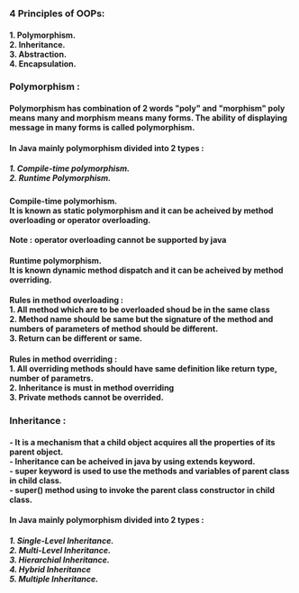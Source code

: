 ### 4 Principles of OOPs:
#### 1. Polymorphism.<br>2. Inheritance.<br>3. Abstraction.<br>4. Encapsulation.
### Polymorphism :
#### Polymorphism has combination of 2 words "poly" and "morphism" poly means many and morphism means many forms. The ability of displaying message in many forms is called polymorphism.
#### In Java mainly polymorphism divided into 2 types :
##### 1. Compile-time polymorphism.<br>2. Runtime Polymorphism.
#### Compile-time polymorhism.<br>It is known as static polymorphism and it can be acheived by method overloading or operator overloading.
**Note :** **operator overloading cannot be supported by java**
#### Runtime polymorphism.<br>It is known dynamic method dispatch and it can be acheived by method overriding.
#### Rules in method overloading :<br>1. All method which are to be overloaded shoud be in the same class<br>2. Method name should be same but the signature of the method and numbers of parameters of method should be different.<br>3. Return can be different or same.
#### Rules in method overriding : <br>1. All overriding methods should have same definition like return type, number of parametrs.<br>2. Inheritance is must in method overriding<br>3. Private methods cannot be overrided.
### Inheritance :
#### - It is a mechanism that a child object acquires all the properties of its parent object.<br>- Inheritance can be acheived in java by using __extends__ keyword.<br>- super keyword is used to use the methods and variables of parent class in child class.<br>- super() method using to invoke the parent class constructor in child class. 
#### In Java mainly polymorphism divided into 2 types :
##### 1. Single-Level Inheritance.<br>2. Multi-Level Inheritance.<br>3. Hierarchial Inheritance.<br>4. Hybrid Inheritance<br> 5. Multiple Inheritance.
